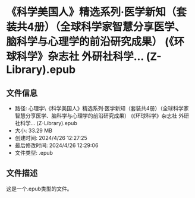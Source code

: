 ﻿# 《科学美国人》精选系列·医学新知（套装共4册）（全球科学家智慧分享医学、脑科学与心理学的前沿研究成果） (《环球科学》杂志社  外研社科学... (Z-Library).epub

## 文件信息
- 路径: 心理学\《科学美国人》精选系列·医学新知（套装共4册）（全球科学家智慧分享医学、脑科学与心理学的前沿研究成果） (《环球科学》杂志社  外研社科学... (Z-Library).epub
- 大小: 33.29 MB
- 创建时间: 2024/4/26 12:27:25
- 最后修改时间: 2024/4/26 12:29:06
- 文件类型: .epub

## 文件描述
这是一个.epub类型的文件。

